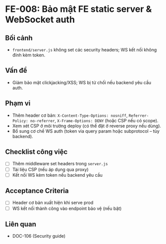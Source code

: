 # FE-008: Bảo mật FE static server & WebSocket auth

## Bối cảnh
- `frontend/server.js` không set các security headers; WS kết nối không đính kèm token.

## Vấn đề
- Giảm bảo mật clickjacking/XSS; WS bị từ chối nếu backend yêu cầu auth.

## Phạm vi
- Thêm header cơ bản: `X-Content-Type-Options: nosniff`, `Referrer-Policy: no-referrer`, `X-Frame-Options: DENY` (hoặc CSP nếu có scope).
- Xem xét CSP ở môi trường deploy (có thể đặt ở reverse proxy nếu dùng).
- Bổ sung cơ chế WS auth (token via query param hoặc subprotocol – tùy backend).

## Checklist công việc
- [ ] Thêm middleware set headers trong `server.js`
- [ ] Tài liệu CSP (nếu áp dụng qua proxy)
- [ ] Kết nối WS kèm token nếu backend yêu cầu

## Acceptance Criteria
- [ ] Header cơ bản xuất hiện khi serve prod
- [ ] WS kết nối thành công vào endpoint bảo vệ (nếu bật)

## Liên quan
- DOC-106 (Security guide)